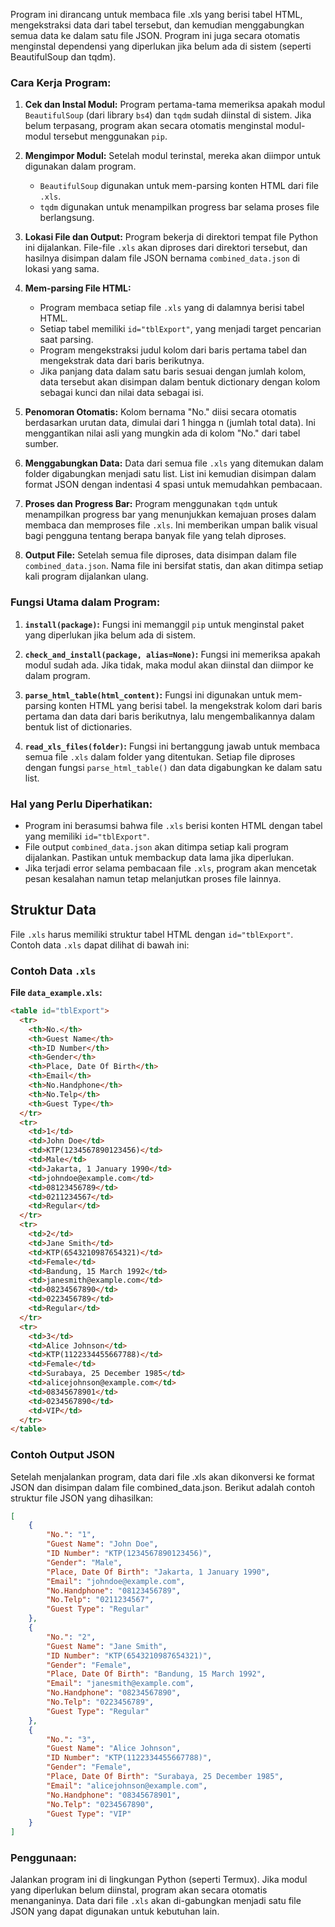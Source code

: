 Program ini dirancang untuk membaca file .xls yang berisi tabel HTML, mengekstraksi data dari tabel tersebut, dan kemudian menggabungkan semua data ke dalam satu file JSON. Program ini juga secara otomatis menginstal dependensi yang diperlukan jika belum ada di sistem (seperti BeautifulSoup dan tqdm).

### Cara Kerja Program:

1. **Cek dan Instal Modul:**
   Program pertama-tama memeriksa apakah modul `BeautifulSoup` (dari library `bs4`) dan `tqdm` sudah diinstal di sistem. Jika belum terpasang, program akan secara otomatis menginstal modul-modul tersebut menggunakan `pip`.

2. **Mengimpor Modul:**
   Setelah modul terinstal, mereka akan diimpor untuk digunakan dalam program. 
   - `BeautifulSoup` digunakan untuk mem-parsing konten HTML dari file `.xls`.
   - `tqdm` digunakan untuk menampilkan progress bar selama proses file berlangsung.

3. **Lokasi File dan Output:**
   Program bekerja di direktori tempat file Python ini dijalankan. File-file `.xls` akan diproses dari direktori tersebut, dan hasilnya disimpan dalam file JSON bernama `combined_data.json` di lokasi yang sama.

4. **Mem-parsing File HTML:**
   - Program membaca setiap file `.xls` yang di dalamnya berisi tabel HTML.
   - Setiap tabel memiliki `id="tblExport"`, yang menjadi target pencarian saat parsing. 
   - Program mengekstraksi judul kolom dari baris pertama tabel dan mengekstrak data dari baris berikutnya.
   - Jika panjang data dalam satu baris sesuai dengan jumlah kolom, data tersebut akan disimpan dalam bentuk dictionary dengan kolom sebagai kunci dan nilai data sebagai isi.

5. **Penomoran Otomatis:**
   Kolom bernama "No." diisi secara otomatis berdasarkan urutan data, dimulai dari 1 hingga n (jumlah total data). Ini menggantikan nilai asli yang mungkin ada di kolom "No." dari tabel sumber.

6. **Menggabungkan Data:**
   Data dari semua file `.xls` yang ditemukan dalam folder digabungkan menjadi satu list. List ini kemudian disimpan dalam format JSON dengan indentasi 4 spasi untuk memudahkan pembacaan.

7. **Proses dan Progress Bar:**
   Program menggunakan `tqdm` untuk menampilkan progress bar yang menunjukkan kemajuan proses dalam membaca dan memproses file `.xls`. Ini memberikan umpan balik visual bagi pengguna tentang berapa banyak file yang telah diproses.

8. **Output File:**
   Setelah semua file diproses, data disimpan dalam file `combined_data.json`. Nama file ini bersifat statis, dan akan ditimpa setiap kali program dijalankan ulang.

### Fungsi Utama dalam Program:

1. **`install(package)`:**
   Fungsi ini memanggil `pip` untuk menginstal paket yang diperlukan jika belum ada di sistem.

2. **`check_and_install(package, alias=None)`:**
   Fungsi ini memeriksa apakah modul sudah ada. Jika tidak, maka modul akan diinstal dan diimpor ke dalam program.

3. **`parse_html_table(html_content)`:**
   Fungsi ini digunakan untuk mem-parsing konten HTML yang berisi tabel. Ia mengekstrak kolom dari baris pertama dan data dari baris berikutnya, lalu mengembalikannya dalam bentuk list of dictionaries.

4. **`read_xls_files(folder)`:**
   Fungsi ini bertanggung jawab untuk membaca semua file `.xls` dalam folder yang ditentukan. Setiap file diproses dengan fungsi `parse_html_table()` dan data digabungkan ke dalam satu list.

### Hal yang Perlu Diperhatikan:

- Program ini berasumsi bahwa file `.xls` berisi konten HTML dengan tabel yang memiliki `id="tblExport"`.
- File output `combined_data.json` akan ditimpa setiap kali program dijalankan. Pastikan untuk membackup data lama jika diperlukan.
- Jika terjadi error selama pembacaan file `.xls`, program akan mencetak pesan kesalahan namun tetap melanjutkan proses file lainnya.

## Struktur Data

File `.xls` harus memiliki struktur tabel HTML dengan `id="tblExport"`. Contoh data `.xls` dapat dilihat di bawah ini:

### Contoh Data `.xls`

**File `data_example.xls`:**

```html
<table id="tblExport">
  <tr>
    <th>No.</th>
    <th>Guest Name</th>
    <th>ID Number</th>
    <th>Gender</th>
    <th>Place, Date Of Birth</th>
    <th>Email</th>
    <th>No.Handphone</th>
    <th>No.Telp</th>
    <th>Guest Type</th>
  </tr>
  <tr>
    <td>1</td>
    <td>John Doe</td>
    <td>KTP(1234567890123456)</td>
    <td>Male</td>
    <td>Jakarta, 1 January 1990</td>
    <td>johndoe@example.com</td>
    <td>08123456789</td>
    <td>0211234567</td>
    <td>Regular</td>
  </tr>
  <tr>
    <td>2</td>
    <td>Jane Smith</td>
    <td>KTP(6543210987654321)</td>
    <td>Female</td>
    <td>Bandung, 15 March 1992</td>
    <td>janesmith@example.com</td>
    <td>08234567890</td>
    <td>0223456789</td>
    <td>Regular</td>
  </tr>
  <tr>
    <td>3</td>
    <td>Alice Johnson</td>
    <td>KTP(1122334455667788)</td>
    <td>Female</td>
    <td>Surabaya, 25 December 1985</td>
    <td>alicejohnson@example.com</td>
    <td>08345678901</td>
    <td>0234567890</td>
    <td>VIP</td>
  </tr>
</table>
```
### Contoh Output JSON
Setelah menjalankan program, data dari file .xls akan dikonversi ke format JSON dan disimpan dalam file combined_data.json. Berikut adalah contoh struktur file JSON yang dihasilkan:

```json
[
    {
        "No.": "1",
        "Guest Name": "John Doe",
        "ID Number": "KTP(1234567890123456)",
        "Gender": "Male",
        "Place, Date Of Birth": "Jakarta, 1 January 1990",
        "Email": "johndoe@example.com",
        "No.Handphone": "08123456789",
        "No.Telp": "0211234567",
        "Guest Type": "Regular"
    },
    {
        "No.": "2",
        "Guest Name": "Jane Smith",
        "ID Number": "KTP(6543210987654321)",
        "Gender": "Female",
        "Place, Date Of Birth": "Bandung, 15 March 1992",
        "Email": "janesmith@example.com",
        "No.Handphone": "08234567890",
        "No.Telp": "0223456789",
        "Guest Type": "Regular"
    },
    {
        "No.": "3",
        "Guest Name": "Alice Johnson",
        "ID Number": "KTP(1122334455667788)",
        "Gender": "Female",
        "Place, Date Of Birth": "Surabaya, 25 December 1985",
        "Email": "alicejohnson@example.com",
        "No.Handphone": "08345678901",
        "No.Telp": "0234567890",
        "Guest Type": "VIP"
    }
]

```
### Penggunaan:
Jalankan program ini di lingkungan Python (seperti Termux). Jika modul yang diperlukan belum diinstal, program akan secara otomatis menanganinya. Data dari file `.xls` akan di-gabungkan menjadi satu file JSON yang dapat digunakan untuk kebutuhan lain.
